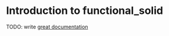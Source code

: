 # Introduction to functional_solid

TODO: write [great documentation](http://jacobian.org/writing/great-documentation/what-to-write/)
